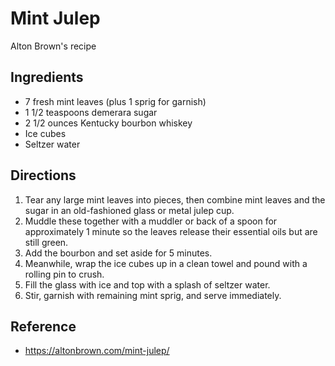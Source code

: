 # Mint Julep

Alton Brown's recipe

## Ingredients

* 7 fresh mint leaves (plus 1 sprig for garnish)
* 1 1/2 teaspoons demerara sugar
* 2 1/2 ounces Kentucky bourbon whiskey
* Ice cubes
* Seltzer water

## Directions

1. Tear any large mint leaves into pieces, then combine mint leaves and the sugar in an old-fashioned glass or metal julep cup.
2. Muddle these together with a muddler or back of a spoon for approximately 1 minute so the leaves release their essential oils but are still green.
3. Add the bourbon and set aside for 5 minutes.
4. Meanwhile, wrap the ice cubes up in a clean towel and pound with a rolling pin to crush.
5. Fill the glass with ice and top with a splash of seltzer water.
6. Stir, garnish with remaining mint sprig, and serve immediately.

## Reference

* <https://altonbrown.com/mint-julep/>
